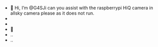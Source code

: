 - 👋 Hi, I’m @G4SJi can you assist with the raspberrypi HiQ camera in allsky camera please as it does not run.
- 
- 
- 🌱 
- ..
- ..

<!---
G4SJI/G4SJI is a ✨ special ✨ repository because its `README.md` (this file) appears on your GitHub profile.
You can click the Preview link to take a look at your changes.
--->
